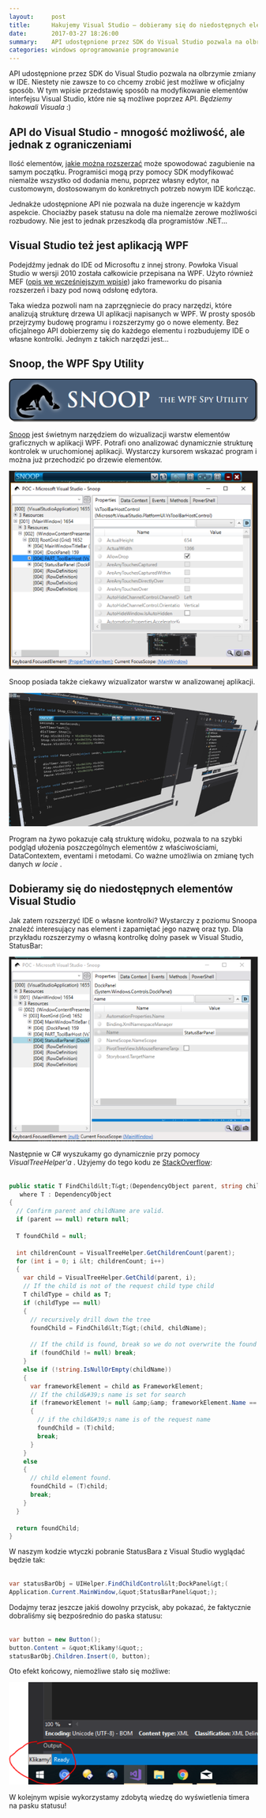```yaml
---
layout:     post
title:      Hakujemy Visual Studio — dobieramy się do niedostępnych elementów IDE
date:       2017-03-27 18:26:00
summary:    API udostępnione przez SDK do Visual Studio pozwala na olbrzymie zmiany w IDE. Niestety nie zawsze to co chcemy zrobić jest możliwe w oficjalny sposób. W tym wpisie przedstawię sposób na modyfikowanie elementów interfejsu Visual Studio, które nie są możliwe poprzez API. Będziemy hakowali Visuala :)A...
categories: windows oprogramowanie programowanie
---
```




API udostępnione przez SDK do Visual Studio pozwala na olbrzymie zmiany w IDE. Niestety nie zawsze to co chcemy zrobić jest możliwe w oficjalny sposób. W tym wpisie przedstawię sposób na modyfikowanie elementów interfejsu Visual Studio, które nie są możliwe poprzez API.  *Będziemy hakowali Visuala*  :)




## API do Visual Studio - mnogość możliwość, ale jednak z ograniczeniami


Ilość elementów, [jakie można rozszerzać](https://www.dobreprogramy.pl/djfoxer/Jakie-elementy-Visual-Studio-moga-byc-rozszerzane-przez-deweloperow,80061.html) może spowodować zagubienie na samym początku. Programiści mogą przy pomocy SDK modyfikować niemalże wszystko od dodania menu, poprzez własny edytor, na customowym, dostosowanym do konkretnych potrzeb nowym IDE kończąc.

Jednakże udostępnione API nie pozwala na duże ingerencje w każdym aspekcie. Chociażby pasek statusu na dole ma niemalże zerowe możliwości rozbudowy. Nie jest to jednak przeszkodą dla programistów .NET...



## Visual Studio też jest aplikacją WPF


Podejdźmy jednak do IDE od Microsoftu z innej strony. Powłoka Visual Studio w wersji 2010 została całkowicie przepisana na WPF. Użyto również MEF ([opis we wcześniejszym wpisie](https://www.dobreprogramy.pl/djfoxer/Managed-Extensibility-Framework-system-pluginow-do-aplikacji-.NET-od-Microsoftu,80021.html)) jako frameworku do pisania rozszerzeń i bazy pod nową odsłonę edytora.

Taka wiedza pozwoli nam na zaprzęgniecie do pracy narzędzi, które analizują strukturę drzewa UI aplikacji napisanych w WPF. W prosty sposób przejrzymy budowę programu i rozszerzymy go o nowe elementy. Bez oficjalnego API dobierzemy się do każdego elementu i rozbudujemy IDE o własne kontrolki. Jednym z takich narzędzi jest... 



## Snoop, the WPF Spy Utility





![desk](https://raw.githubusercontent.com/djfoxer/djfoxer.github.io/master/_img/2017-3-27-_15_/g_-_608x405_-_-_80126x20170326233728_0.png)



[Snoop](https://snoopwpf.codeplex.com/) jest świetnym narzędziem do wizualizacji warstw elementów graficznych w aplikacji WPF. Potrafi ono analizować dynamicznie strukturę kontrolek w uruchomionej aplikacji. Wystarczy kursorem wskazać program i można już przechodzić po drzewie elementów.



![desk](https://raw.githubusercontent.com/djfoxer/djfoxer.github.io/master/_img/2017-3-27-_15_/g_-_608x405_-_-_80126x20170327174420_0.PNG)



Snoop posiada także ciekawy wizualizator warstw w analizowanej aplikacji. 



![desk](https://raw.githubusercontent.com/djfoxer/djfoxer.github.io/master/_img/2017-3-27-_15_/g_-_608x405_-_-_80126x20170327174420_1.PNG)



Program na żywo pokazuje całą strukturę widoku, pozwala to na szybki podgląd ułożenia poszczególnych elementów z właściwościami, DataContextem, eventami i metodami. Co ważne umożliwia on zmianę tych danych  *w locie* .



## Dobieramy się do niedostępnych elementów Visual Studio


Jak zatem rozszerzyć IDE o własne kontrolki? Wystarczy z poziomu Snoopa znaleźć interesujący nas element i zapamiętać jego nazwę oraz typ. Dla przykładu rozszerzymy o własną kontrolkę dolny pasek w Visual Studio, StatusBar:



![desk](https://raw.githubusercontent.com/djfoxer/djfoxer.github.io/master/_img/2017-3-27-_15_/g_-_608x405_-_-_80126x20170327181039_0.PNG)



Następnie w C# wyszukamy go dynamicznie przy pomocy  *VisualTreeHelper&#39;a* . Użyjemy do tego kodu ze [StackOverflow](http://stackoverflow.com/a/1759923): 


```csharp

public static T FindChild&lt;T&gt;(DependencyObject parent, string childName)
   where T : DependencyObject
{    
  // Confirm parent and childName are valid. 
  if (parent == null) return null;

  T foundChild = null;

  int childrenCount = VisualTreeHelper.GetChildrenCount(parent);
  for (int i = 0; i &lt; childrenCount; i++)
  {
    var child = VisualTreeHelper.GetChild(parent, i);
    // If the child is not of the request child type child
    T childType = child as T;
    if (childType == null)
    {
      // recursively drill down the tree
      foundChild = FindChild&lt;T&gt;(child, childName);

      // If the child is found, break so we do not overwrite the found child. 
      if (foundChild != null) break;
    }
    else if (!string.IsNullOrEmpty(childName))
    {
      var frameworkElement = child as FrameworkElement;
      // If the child&#39;s name is set for search
      if (frameworkElement != null &amp;&amp; frameworkElement.Name == childName)
      {
        // if the child&#39;s name is of the request name
        foundChild = (T)child;
        break;
      }
    }
    else
    {
      // child element found.
      foundChild = (T)child;
      break;
    }
  }

  return foundChild;
}

```


W naszym kodzie wtyczki pobranie StatusBara z Visual Studio wyglądać będzie tak:


```csharp

var statusBarObj = UIHelper.FindChildControl&lt;DockPanel&gt;(
Application.Current.MainWindow,&quot;StatusBarPanel&quot;);

```


Dodajmy teraz jeszcze jakiś dowolny przycisk, aby pokazać, że faktycznie dobraliśmy się bezpośrednio do paska statusu:


```csharp

var button = new Button();
button.Content = &quot;Klikamy!&quot;;
statusBarObj.Children.Insert(0, button);

```


Oto efekt końcowy, niemożliwe stało się możliwe:



![desk](https://raw.githubusercontent.com/djfoxer/djfoxer.github.io/master/_img/2017-3-27-_15_/g_-_608x405_-_-_80126x20170327181039_1.PNG)



W kolejnym wpisie wykorzystamy zdobytą wiedzę do wyświetlenia timera na pasku statusu!
